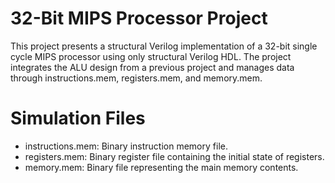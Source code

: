 # 32-Bit MIPS Processor Project

This project presents a structural Verilog implementation of a 32-bit single cycle MIPS processor using only structural Verilog HDL.
The project integrates the ALU design from a previous project and manages data through instructions.mem, registers.mem, and memory.mem.

# Simulation Files

- instructions.mem: Binary instruction memory file.
- registers.mem: Binary register file containing the initial state of registers.
- memory.mem: Binary file representing the main memory contents.
